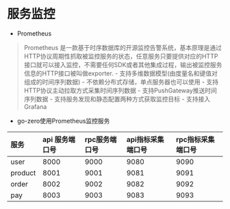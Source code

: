 # 服务监控

* Prometheus
> Prometheus 是一款基于时序数据库的开源监控告警系统，基本原理是通过HTTP协议周期性抓取被监控服务的状态，任意服务只要提供对应的HTTP接口就可以接入监控，不需要任何SDK或者其他集成过程，输出被监控服务信息的HTTP接口被叫做exporter.
    - 支持多维数据模型(由度量名和键值对组成的时间序列数据)
    - 不依赖分布式存储，单点服务器也可以使用
    - 支持HTTP协议主动拉取方式采集时间序列数据
    - 支持PushGateway推送时间序列数据
    - 支持服务发现和静态配置两种方式获取监控目标
    - 支持接入Grafana

* go-zero使用Prometheus监控服务

| 服务 | api 服务端口号 | rpc服务端口号 | api指标采集端口号 | rpc指标采集端口号 |
|:----|:--------------|:------------|:----------------|:---------------|
| user | 8000 | 9000| 9080| 9090|
| product | 8001| 9001| 9081| 9091|
| order | 8002| 9002| 9082| 9092 |
| pay | 8003| 9003| 9083| 9093|

